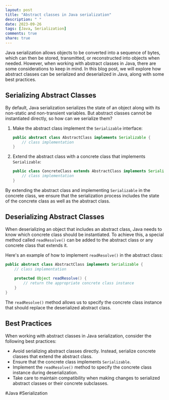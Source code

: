 ```yaml
---
layout: post
title: "Abstract classes in Java serialization"
description: " "
date: 2023-09-26
tags: [Java, Serialization]
comments: true
share: true
---
```


Java serialization allows objects to be converted into a sequence of bytes, which can then be stored, transmitted, or reconstructed into objects when needed. However, when working with abstract classes in Java, there are some considerations to keep in mind. In this blog post, we will explore how abstract classes can be serialized and deserialized in Java, along with some best practices.

## Serializing Abstract Classes

By default, Java serialization serializes the state of an object along with its non-static and non-transient variables. But abstract classes cannot be instantiated directly, so how can we serialize them?

1. Make the abstract class implement the `Serializable` interface: 
   
   ```java
   public abstract class AbstractClass implements Serializable {
       // class implementation
   }
   ```
   
2. Extend the abstract class with a concrete class that implements `Serializable`: 
   
   ```java
   public class ConcreteClass extends AbstractClass implements Serializable {
       // class implementation
   }
   ```

By extending the abstract class and implementing `Serializable` in the concrete class, we ensure that the serialization process includes the state of the concrete class as well as the abstract class.

## Deserializing Abstract Classes

When deserializing an object that includes an abstract class, Java needs to know which concrete class should be instantiated. To achieve this, a special method called `readResolve()` can be added to the abstract class or any concrete class that extends it. 

Here's an example of how to implement `readResolve()` in the abstract class:

```java
public abstract class AbstractClass implements Serializable {
    // class implementation
    
    protected Object readResolve() {
        // return the appropriate concrete class instance
    } 
}
```

The `readResolve()` method allows us to specify the concrete class instance that should replace the deserialized abstract class.

## Best Practices

When working with abstract classes in Java serialization, consider the following best practices:

- Avoid serializing abstract classes directly. Instead, serialize concrete classes that extend the abstract class.
- Ensure that the concrete class implements `Serializable`.
- Implement the `readResolve()` method to specify the concrete class instance during deserialization.
- Take care to maintain compatibility when making changes to serialized abstract classes or their concrete subclasses.

#Java #Serialization